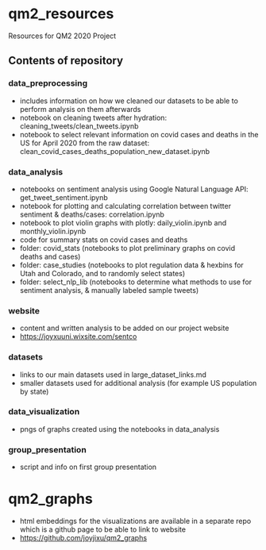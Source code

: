 # qm2_resources
Resources for QM2 2020 Project

## Contents of repository

### data_preprocessing
* includes information on how we cleaned our datasets to be able to perform analysis on them afterwards
* notebook on cleaning tweets after hydration: cleaning_tweets/clean_tweets.ipynb
* notebook to select relevant information on covid cases and deaths in the US for April 2020 from the raw dataset: clean_covid_cases_deaths_population_new_dataset.ipynb

### data_analysis
* notebooks on sentiment analysis using Google Natural Language API: get_tweet_sentiment.ipynb
* notebook for plotting and calculating correlation between twitter sentiment & deaths/cases: correlation.ipynb
* notebook to plot violin graphs with plotly: daily_violin.ipynb and monthly_violin.ipynb
* code for summary stats on covid cases and deaths
* folder: covid_stats (notebooks to plot preliminary graphs on covid deaths and cases)
* folder: case_studies (notebooks to plot regulation data & hexbins for Utah and Colorado, and to randomly select states)
* folder: select_nlp_lib (notebooks to determine what methods to use for sentiment analysis, & manually labeled sample tweets)

### website
* content and written analysis to be added on our project website
* https://joyxuuni.wixsite.com/sentco

### datasets
* links to our main datasets used in large_dataset_links.md
* smaller datasets used for additional analysis (for example US population by state)

### data_visualization
* pngs of graphs created using the notebooks in data_analysis

### group_presentation
* script and info on first group presentation

# qm2_graphs
* html embeddings for the visualizations are available in a separate repo which is a github page to be able to link to website
* https://github.com/joyjixu/qm2_graphs
